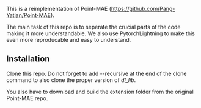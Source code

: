 This is a reimplementation of Point-MAE (https://github.com/Pang-Yatian/Point-MAE).

The main task of this repo is to seperate the crucial parts of the code making it more understandable. 
We also use PytorchLightning to make this even more reproducable and easy to understand. 

## Installation 

Clone this repo. Do not forget to add --recursive at the end of the clone command to also clone
the proper version of *dl_lib*.

You also have to download and build the extension folder from the original Point-MAE repo. 

